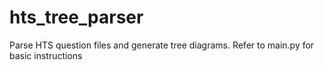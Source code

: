 hts_tree_parser
===============

Parse HTS question files and generate tree diagrams.  Refer to main.py for basic instructions
